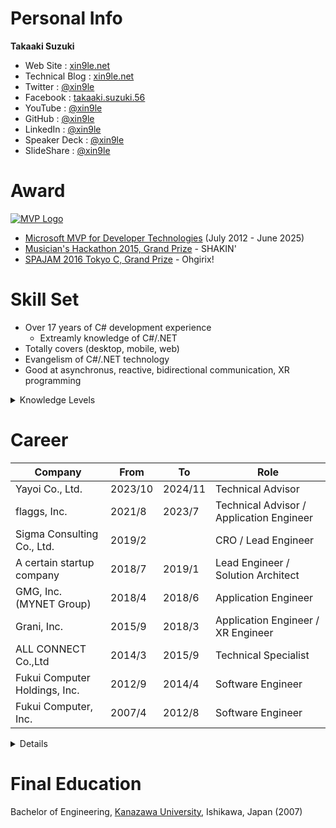 # Personal Info
**Takaaki Suzuki**
- Web Site : [xin9le.net](https://xin9le.net/)
- Technical Blog : [xin9le.net](https://blog.xin9le.net/)
- Twitter : [@xin9le](https://x.com/xin9le)
- Facebook : [takaaki.suzuki.56](https://www.facebook.com/takaaki.suzuki.56)
- YouTube : [@xin9le](https://www.youtube.com/@xin9le)
- GitHub : [@xin9le](https://github.com/xin9le)
- LinkedIn : [@xin9le](https://www.linkedin.com/in/xin9le/)
- Speaker Deck : [@xin9le](https://speakerdeck.com/xin9le)
- SlideShare : [@xin9le](https://www.slideshare.net/xin9le)


# Award
[![MVP Logo](https://xin9le.blob.core.windows.net/assets/hatena-blog/images/mvp-logo.png)](https://mvp.microsoft.com/en-US/mvp/profile/21600ff3-3c9a-e411-93f2-9cb65495d3c4)

- [Microsoft MVP for Developer Technologies](https://mvp.microsoft.com/en-US/mvp/profile/21600ff3-3c9a-e411-93f2-9cb65495d3c4) (July 2012 - June 2025)
- [Musician's Hackathon 2015, Grand Prize](https://ma2017.we-are-ma.jp/2015/09/ma11-musicians-hackathon-2015-by-mashup-awards/) - SHAKIN'
- [SPAJAM 2016 Tokyo C, Grand Prize](https://www.4gamer.net/games/999/G999904/20160516067/) - Ohgirix!


# Skill Set
- Over 17 years of C# development experience
    - Extreamly knowledge of C#/.NET
- Totally covers (desktop, mobile, web)
- Evangelism of C#/.NET technology
- Good at asynchronus, reactive, bidirectional communication, XR programming

<details>
    <summary>Knowledge Levels</summary>
    
| Programming Language | Knowledge Level |
|---|---|
| C# | :star::star::star::star::star: |
| C++ | :star::star: |
| TypeScript | :star: |
| JavaScript | :star::star::star: |
| HTML | :star::star::star: |
| CSS | :star: |
| Visual Basic | :star: |
| Swift | :star: |
| PHP | :star: |
| Install Script | :star::star::star::star::star: |


| IDE | Knowledge Level |
|---|---|
| Visual Studio | :star::star::star::star::star: |
| Visual Studio Code | :star::star: |
| Xcode | :star: |
| Unity | :star::star: |
| InstallSheild | :star::star::star::star: |


| Framework | Knowledge Level |
|---|---|
| .NET | :star::star::star::star::star: |
| ASP.NET Core | :star::star::star::star::star: |
| Windows Forms | :star::star::star::star::star: |
| WPF | :star::star::star::star: |
| Visual Studio Tools for Office | :star::star::star::star: |
| DirectX | :star::star: |
| OpenGL | :star: |
| gRPC / MagicOnion | :star::star::star::star: |
| UniRx | :star::star::star: |
| KnockoutJS | :star::star::star::star: |
| Vue.js | :star::star::star: |


| Cloud Platform | Knowledge Level |
|---|---|
| Azure | :star::star::star::star: |
| AWS | :star::star: |
| GCP | :star: |


| XR Platform | Knowledge Level |
|---|---|
| Microsoft HoloLens | :star::star::star::star: |
| HTC Vive | :star::star::star::star: |
| Oculus Rift | :star::star::star: |
| Google Daydream | :star: |
| ARKit | :star::star::star: |
| Kudan | :star: |


| RDBMS | Knowledge Level |
|---|---|
| SQL Server | :star::star::star: |
| Oracle | :star: |
| MySQL | :star::star::star: |


| Infrastructure | Knowledge Level |
|---|---|
| Docker | :star::star: |
| Asterisk (IP PBX) | :star::star::star::star: |


| Version Control | Knowledge Level |
|---|---|
| Git | :star::star::star::star: |
| Subversion | :star: |


| Language | Knowledge Level |
|---|---|
| Japanese | :star::star::star::star::star: |
| English | :star::star: |
</details>



# Career
| Company | From | To | Role |
|---|---|---|---|
| Yayoi Co., Ltd. | 2023/10 | 2024/11 | Technical Advisor |
| flaggs, Inc. | 2021/8 | 2023/7 | Technical Advisor / Application Engineer |
| Sigma Consulting Co., Ltd. | 2019/2 |  | CRO / Lead Engineer |
| A certain startup company | 2018/7 | 2019/1 | Lead Engineer / Solution Architect |
| GMG, Inc. (MYNET Group) | 2018/4 | 2018/6 | Application Engineer |
| Grani, Inc. | 2015/9 | 2018/3 | Application Engineer / XR Engineer |
| ALL CONNECT Co.,Ltd | 2014/3 | 2015/9 | Technical Specialist |
| Fukui Computer Holdings, Inc. | 2012/9 | 2014/4 | Software Engineer |
| Fukui Computer, Inc. | 2007/4 | 2012/8 | Software Engineer |


<details>
    <summary>Details</summary>

## Yayoi Co., Ltd. | Oct 2023 - Now
**Technical Advisor**
- As a freelance developer
- Remote work in Fukui (company located at Akihabara, Tokyo)


## flaggs, Inc. | Aug 2021 - Jul 2023
**Technical Advisor / Application Engineer**
- As a freelance developer
- Remote work in Fukui (company located at Gotanda, Tokyo)
- Work as a technical advisor for [fingger](https://fingger.com/)


## Sigma Consulting Co., Ltd. | Feb 2019 - Now
**CRO / Lead Engineer**
- Remote work in Fukui (company located at Ningyo-cho, Tokyo)
- Work as a developer and consultant (mainly EC services)
    - [Gatebox Developer Platform](https://updated.sigmact.com/interview/gatebox/interview-gatebox/)
    - SABON Japan
    - Dainese Japan
    - etc.


## A certain startup company | Jul 2018 - Jan 2019
**Lead Engineer / Solution Architect**
- A service to change the food industry
    - C#, ASP.NET Core MVC, Azure, Docker, Xamarin, TypeScript
    - Runs on Docker/Linux on Azure Web Apps


## GMG, Inc. (MYNET Group) | Apr 2018 - Jun 2018
**Application Engineer**
- Develop and maintain [Valhalla Gate](http://official.valhalla-gate.jp/) (mobile social game)
    - C#/.NET, ASP.NET MVC, TypeScript, LESS, AWS, and so on
- Develop and maintain [Black Night and White Devil](https://kuro-kishi.jp/) (mobile social game)
    - C#/.NET, gRPC, UniRx, Unity


## Grani, Inc. | Sep 2015 - Mar 2018
**Application Engineer / XR Engineer**
- Develop and maintain [Valhalla Gate](http://official.valhalla-gate.jp/) (mobile social game)
    - C#/.NET, ASP.NET MVC, TypeScript, LESS, AWS, and so on
- Develop and maintain [Black Night and White Devil](https://kuro-kishi.jp/) (mobile social game)
    - C#/.NET, gRPC, UniRx, Unity
- Develop [Grani VR Office Tour](http://grani.jp/product/vrofficetour/en/)
    - Only 2 developers, only 2 months
    - Exhibited in [Japan VR Summit 2](http://jvrs.org/02/ja/)
    - Picked this up on [あさチャン!](http://www.tbs.co.jp/asachan/)
    - Supports HTC Vive
- Develop [Project Sonata](http://connect.sonata.world/) as lead engineer
    - Real-time bidirectional AR translation
    - Only 3 developers, only 1 month
    - Exhibited in [SxSW 2017](https://www.sxsw.com/)
    - Supports Microsoft HoloLens, HTC Vive
    - [Alex Kipman and Palmer Luckey :heart: this product](https://twitter.com/akipman/status/842090464656293889)


## ALL CONNECT Co.,Ltd | Mar 2014 - Sep 2015
**Technical Specialist**
- Develop in-house realtime monitoring system
- Develop in-house accounts receivable management system
- Develop in-house Google Adwords automatic analysis tool
- AWS resource management


## Fukui Computer Holdings, Inc. (Fukui Computer Group) | Sep 2012 - Mar 2014
**Software Engineer**
- Develop in-house CTI (= Computer Telephony Integration) system using cutting edge technologies at the time
    - Asterisk, async/await, Rx.NET, ASP.NET SignalR, ASP.NET Web API, WPF, SQL Server, and so on


## Fukui Computer, Inc. (Fukui Computer Group) | Apr 2007 - Aug 2012
**Software Engineer**
- Develop [EX-TREND 武蔵 Series](https://const.fukuicompu.co.jp/products/extrendmusashi/index.html) (Construction CAD) and [BLUETREND Series](https://const.fukuicompu.co.jp/products/trendone/index.html) (Survey CAD) using C++/C#
    - 3D programming using DirectX / OpenGL
    - Desktop application installer
    - Microsoft Excel Add-in using VSTO
    - Build batch

</details>


# Final Education
Bachelor of Engineering, [Kanazawa University](https://www.kanazawa-u.ac.jp/), Ishikawa, Japan (2007)
